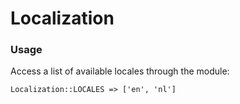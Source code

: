 Localization
======================

### Usage

Access a list of available locales through the module:

    Localization::LOCALES => ['en', 'nl']